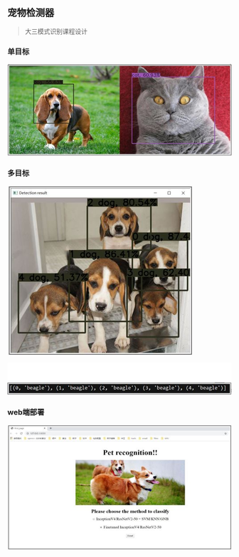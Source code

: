 ## 宠物检测器

>  大三模式识别课程设计





### 单目标



![](./pics/single_obj.jpg)





### 多目标

![](./pics/multiple_obj.jpg)

![](./pics/multiple_obj1.jpg)



### web端部署



![](./pics/web.jpg)

